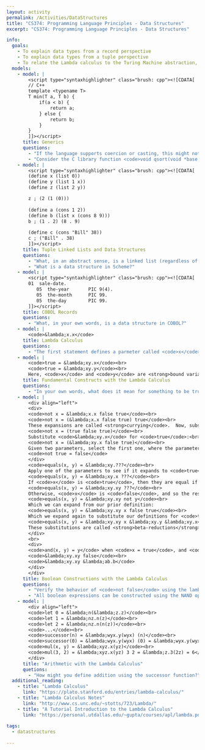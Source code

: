 ```yaml
---
layout: activity
permalink: /Activities/DataStructures
title: "CS374: Programming Language Principles - Data Structures"
excerpt: "CS374: Programming Language Principles - Data Structures"

info: 
  goals: 
    - To explain data types from a record perspective
    - To explain data types from a tuple perspective
    - To relate the Lambda calculus to the Turing Machine abstraction, and to describe their equivalence
  models:
    - model: |
        <script type="syntaxhighlighter" class="brush: cpp"><![CDATA[
        // C++
        template <typename T>
        T min(T a, T b) {
            if(a < b) {
                return a;
            } else {
                return b;
            }
        }
        ]]></script> 
      title: Generics
      questions:
        - "If the language supports coercion or casting, this might not seem useful at first glance.  In what circumstances might this be a useful construct?"
        - "Consider the C library function <code>void qsort(void *base, size_t nitems, size_t size, int (*compar)(const void *, const void*))</code>.  How might you sort an array of <code>int</code>, or an array of <code>char*</code>, using this same function?"
    - model: |
        <script type="syntaxhighlighter" class="brush: cpp"><![CDATA[
        (define x (list 0))
        (define y (list 1 x))
        (define z (list 2 y))

        z ; (2 (1 (0)))
        
        (define a (cons 1 2))
        (define b (list x (cons 8 9)))
        b ; (1 . 2) (8 . 9)
        
        (define c (cons "Bill" 38))
        c ; ("Bill" . 38)
        ]]></script> 
      title: Tuple Linked Lists and Data Structures
      questions:
        - "What, in an abstract sense, is a linked list (regardless of its implementation in a particular programming language)?"
        - "What is a data structure in Scheme?"
    - model: |
        <script type="syntaxhighlighter" class="brush: cpp"><![CDATA[
        01  sale-date.
           05  the-year       PIC 9(4).
           05  the-month      PIC 99.
           05  the-day        PIC 99.
        ]]></script> 
      title: COBOL Records
      questions:
        - "What, in your own words, is a data structure in COBOL?"
    - model: |
        <code>&lambda;x.x</code>
      title: Lambda Calculus
      questions:
        - "The first statement defines a parmeter called <code>x</code> and returns <code>x</code>. What does <code>(&lambda;x.x)y</code> do?"
    - model: |
        <code>true = &lambda;xy.x</code><br>
        <code>true = &lambda;xy.y</code><br>
        Here, <code>x</code> and <code>y</code> are <strong>bound variables</strong>.  Variables that appear in the lambda expression that are not defined are referred to as <strong>free</strong> variables.
      title: Fundamental Constructs with the Lambda Calculus
      questions:
        - "In your own words, what does it mean for something to be true in the lambda calculus, when choosing between two alternative parameters?"
    - model: |
        <div align="left">
        <div>
        <code>not x = &lambda;x.x false true</code><br>
        <code>not x = (&lambda;x.x false true) true</code><br>
        These expansions are called <strong>currying</code>.  Now, substitute <code>true</code> for <code>x</code:<br>
        <code>not x = (true false true)</code><br>
        Substitute <code>&lambda;xy.x</code> for <code>true</code>:<br>
        <code>not x = (&lambda;xy.x false true)</code><br>
        Given two parameters, select the first one, where the parameters are <code>x = true</code>, <code>y = false</code>:
        <code>not true = false</code>
        </div>
        <code>equals(x, y) = &lambda;xy.???</code><br>
        Apply one of the parameters to see if it expands to <code>true</code> or <code>false</code>:<br>
        <code>equals(x, y) = &lambda;xy.x ???</code><br>
        If <code>x</code> is <code>true</code>, then they are equal if <code>y</code> is <code>true</code>, and <code>false</code> otherwise.  In other words, the value of <code>y</code> is the result.<br>
        <code>equals(x, y) = &lambda;xy.xy ???</code><br>
        Otherwise, <code>x</code> is <code>false</code>, and so the result is <code>true</code> if <code>y</code> is also <code>false</code>; in other words, the result is <code>not y</code>.<br>
        <code>equals(x, y) = &lambda;xy.xy not y</code><br>
        Which we can expand from our prior definition:
        <code>equals(x, y) = &lambda;xy.xy x false true</code><br>
        Which we expand again to substitute our definitions for <code>true</code> and <code>false</code>:
        <code>equals(x, y) = &lambda;xy.xy x &lambda;xy.y &lambda;xy.x</code><br>
        These substitutions are called <strong>beta-reductions</strong>.
        </div>
        <br>
        <div>
        <code>and(x, y) = y</code> when <code>x = true</code>, and <code>false</code> if <code>x = false</code>.<br>
        <code>&lambda;xy.xy false</code><br>
        <code>&lambda;xy.xy &lambda;ab.b</code>
        </div>
        </div>
      title: Boolean Constructions with the Lambda Calculus
      questions:
        - "Verify the behavior of <code>not false</code> using the lambda expression above."     
        - "All boolean expressions can be constructed using the NAND operator.  What is the lambda expression for NAND, which is (NOT AND x y)?" 
    - model: |
        <div align="left">
        <code>let 0 = &lambda;n(&lambda;z.z)</code><br>
        <code>let 1 = &lambda;nz.n(z)</code><br>
        <code>let 2 = &lambda;nz.n(n(z))</code><br>
        <code>...</code><br>
        <code>successor(n) = &lambda;wyx.y(wyx) (n)</code><br>
        <code>successor(0) = &lambda;wyx.y(wyx) (0) = &lambda;wyx.y(wyx) (&lambda;nz.z) = &lambda;nz.n(z) = 1</code><br>
        <code>mul(x, y) = &lambda;xyz.x(yz)</code><br>
        <code>mul(3, 2) = &lambda;xyz.x(yz) 3 2 = &lambda;z.3(2z) = 6</code><br>
        </div>
      title: "Arithmetic with the Lambda Calculus"
      quetions:
        - "How might you define addition using the successor function?"      
  additional_reading:
    - title: "Lambda Calculus"
      link: "https://plato.stanford.edu/entries/lambda-calculus/"
    - title: "Lambda Calculus Notes"
      link: "http://www.cs.unc.edu/~stotts/723/Lambda/"
    - title: "A Tutorial Introduction to the Lambda Calculus"
      link: "https://personal.utdallas.edu/~gupta/courses/apl/lambda.pdf"
        
tags:
  - datastructures
  
---
```


